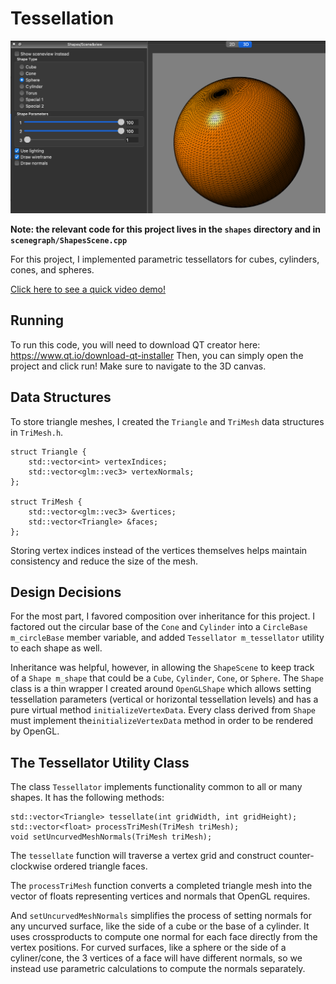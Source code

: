# Tessellation

![Tessellated sphere](demo.png?raw=true "A tessellated sphere")

**Note: the relevant code for this project lives in the `shapes` directory and in `scenegraph/ShapesScene.cpp`**

For this project, I implemented parametric tessellators for cubes, cylinders, cones, and spheres.

[Click here to see a quick video demo!
](https://youtu.be/Jjbn4XXAHfc)

## Running

To run this code, you will need to download QT creator here: https://www.qt.io/download-qt-installer
Then, you can simply open the project and click run! Make sure to navigate to the 3D canvas.

## Data Structures

To store triangle meshes, I created the `Triangle` and `TriMesh` data structures in `TriMesh.h`.

```
struct Triangle {
    std::vector<int> vertexIndices;
    std::vector<glm::vec3> vertexNormals;
};

struct TriMesh {
    std::vector<glm::vec3> &vertices;
    std::vector<Triangle> &faces;
};
```

Storing vertex indices instead of the vertices themselves helps maintain consistency and reduce 
the size of the mesh.

## Design Decisions

For the most part, I favored composition over inheritance for this project. I factored out the circular base of the 
`Cone` and `Cylinder` into a `CircleBase m_circleBase` member variable, and added `Tessellator m_tessellator` utility
to each shape as well.

Inheritance was helpful, however, in allowing the `ShapeScene` to keep track of a `Shape m_shape` that could be
a `Cube`, `Cylinder`, `Cone`, or `Sphere`. The `Shape` class is a thin wrapper I created around `OpenGLShape` which allows setting 
tessellation parameters (vertical or horizontal tessellation levels) and has a pure virtual method `initializeVertexData`.
Every class derived from `Shape` must implement the`initializeVertexData` method in order to be rendered by OpenGL.

## The Tessellator Utility Class

The class `Tessellator` implements functionality common to all or many shapes. It has the following methods:

```
std::vector<Triangle> tessellate(int gridWidth, int gridHeight);
std::vector<float> processTriMesh(TriMesh triMesh);
void setUncurvedMeshNormals(TriMesh triMesh);
```

The `tessellate` function will traverse a vertex grid and construct counter-clockwise ordered triangle faces.

The `processTriMesh` function converts a completed triangle mesh into the vector of floats representing vertices and normals
that OpenGL requires.

And `setUncurvedMeshNormals` simplifies the process of setting normals for any uncurved surface, like the side of a cube
or the base of a cylinder. It uses crossproducts to compute one normal for each face directly from the vertex positions. 
For curved surfaces, like a sphere or the side of a cyliner/cone, the 3 vertices of a face will have different normals,
so we instead use parametric calculations to compute the normals separately.
